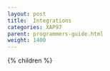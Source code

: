 ```yaml
---
layout: post
title:  Integrations
categories: XAP97
parent: programmers-guide.html
weight: 1400
---
```


{% children %}
